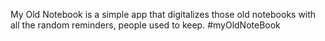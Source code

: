 My Old Notebook is a simple app that digitalizes those old notebooks with all the random reminders, people used to keep. #myOldNoteBook
